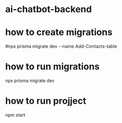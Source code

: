 # ai-chatbot-backend
# how to create migrations
#npx prisma migrate dev --name Add-Contacts-table
# how to run migrations

npx prisma migrate dev

# how to run projject

npm start